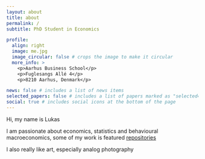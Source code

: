 ```yaml
---
layout: about
title: about
permalink: /
subtitle: PhD Student in Economics

profile:
  align: right
  image: me.jpg
  image_circular: false # crops the image to make it circular
  more_info: >
    <p>Aarhus Business School</p>
    <p>Fuglesangs Allé 4</p>
    <p>8210 Aarhus, Denmark</p>

news: false # includes a list of news items
selected_papers: false # includes a list of papers marked as "selected={true}"
social: true # includes social icons at the bottom of the page
---
```

Hi, my name is Lukas

I am passionate about economics, statistics and behavioural macroeconomics, some of my work is featured [repositories](https://lukasgrahl.github.io/repositories/)

I also really like art, especially analog photography